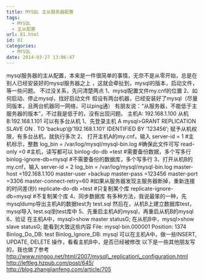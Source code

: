 ```yaml
---
title: MYSQL 主从服务器配置
tags:
  - MYSQL
  - 主从配置
url: 81.html
id: 81
categories:
  - MYSQL
date: 2014-03-27 13:06:47
---
```


mysql服务器的主从配置，本来是一件很简单的事情，无奈不是从零开始，总是在别人已经安装好的mysql服务器之上 ，这就会牵扯到，mysql的版本，启动文件，等一些问题。 不过没关系，先问清楚两点 1、mysql配置文件my.cnf的位置 2、如何启动、停止mysql，找好启动文件 假设有两台机器，已经安装好了mysql（尽量同版本，且两台机器同一网络，可以ping通） 有朋友说：“从服务器，不能低于主服务器的版本”，不过我是低于的，没有出现问题。 主机A: 192.168.1.100 从机B:192.168.1.101 可以有多台从机 1、先登录主机 A mysql>GRANT REPLICATION SLAVE ON *.* TO ‘backup’@’192.168.1.101‘ IDENTIFIED BY ‘123456’; 赋予从机权限，有多台丛机，就执行多次 2、 打开主机A的my.cnf，输入 server-id = 1 #主机标示，整数 log\_bin = /var/log/mysql/mysql-bin.log #确保此文件可写 read-only =0 #主机，读写都可以 binlog-do-db =test #需要备份数据，多个写多行 binlog-ignore-db=mysql #不需要备份的数据库，多个写多行 3、打开从机B的my.cnf，输入 server-id = 2 log\_bin = /var/log/mysql/mysql-bin.log master-host =192.168.1.100 master-user =backup master-pass =123456 master-port =3306 master-connect-retry=60 #如果从服务器发现主服务器断掉，重新连接的时间差(秒) replicate-do-db =test #只复制某个库 replicate-ignore-db=mysql #不复制某个库 4、同步数据库 有多种方法，我说最笨的一种，先mysqldump导出主机A的数据test为 test.sql 然后在，从机B上建立数据库test，mysql导入 test.sql到test库中 5、先重启主机A的mysql，再重启从机B的mysql 6、验证 在主机A中，mysql>show master statusG; 在从机B中，mysql>show slave statusG; 能看到大致这些内容 File: mysql-bin.000001 Position: 1374 Binlog\_Do\_DB: test Binlog\_Ignore\_DB: mysql 可以在主机A中，做一些INSERT, UPDATE, DELETE 操作，看看主机B中，是否已经被修改 以下是一些其他朋友写的，我也做了参考 http://www.ningoo.net/html/2007/mysql\_replication\_configuration.html http://leftleg.hzpub.com/post/645/ http://blog.zhangjianfeng.com/article/705